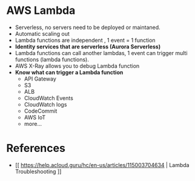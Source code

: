 # AWS Lambda

- Serverless, no servers need to be deployed or maintaned.
- Automatic scaling out
- Lambda functions are independent , 1 event = 1 function
- **Identity services that are serverless (Aurora Serverless)**
- Lambda functions can call another lambdas, 1 event can trigger multi functions (lambda functions).
- AWS X-Ray allows you to debug Lambda function
- **Know what can trigger a Lambda function**
  - API Gateway
  - S3
  - ALB
  - CloudWatch Events
  - CloudWatch logs
  - CodeCommit
  - AWS IoT
  - more...

# References

- [[ https://help.acloud.guru/hc/en-us/articles/115003704634 | Lambda Troubleshooting ]]
